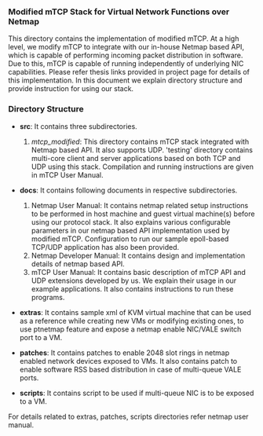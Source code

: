 ### Modified mTCP Stack for Virtual Network Functions over Netmap

This directory contains the implementation of modified mTCP. At a high level, we modify mTCP to integrate with our in-house Netmap based API, which is capable of performing incoming packet distribution in software. Due to this, mTCP is capable of running independently of underlying NIC capabilities. Please refer thesis links provided in project page for details of this implementation. In this document we explain directory structure and provide instruction for using our stack.

### Directory Structure

- **src**: It contains three subdirectories.
	1. *mtcp_modified*: This directory contains mTCP stack integrated with Netmap based API. It also supports UDP. 'testing' directory contains multi-core client and server applications based on both TCP and UDP using this stack. Compilation and running instructions are given in mTCP User Manual. 	  
- **docs**: It contains following documents in respective subdirectories.
	1. Netmap User Manual: It contains netmap related setup instructions to be performed in host machine and guest virtual machine(s) before using our protocol stack. It also explains various configurable parameters in our netmap based API implementation used by modified mTCP. Configuration to run our sample epoll-based TCP/UDP application has also been provided.
	2. Netmap Developer Manual: It contains design and implementation details of netmap based API.
	3. mTCP User Manual: It contains basic description of mTCP API and UDP extensions developed by us. We explain their usage in our example applications. It also contains instructions to run these programs. 

- **extras**: It contains sample xml of KVM virtual machine that can be used as a reference while creating new VMs or modifying existing ones, to use ptnetmap feature and expose a netmap enable NIC/VALE switch port to a VM.

- **patches**: It contains patches to enable 2048 slot rings in netmap enabled network devices exposed to VMs. It also contains patch to enable software RSS based distribution in case of multi-queue VALE ports.

- **scripts**: It contains script to be used if multi-queue NIC is to be exposed to a VM.

For details related to extras, patches, scripts directories refer netmap user manual.

